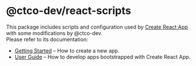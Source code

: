 # @ctco-dev/react-scripts

This package includes scripts and configuration used by [Create React App](https://github.com/ctco-dev/create-react-app) with some modifications by @ctco-dev.<br>
Please refer to its documentation:

* [Getting Started](https://github.com/ctco-dev/create-react-app/blob/master/README.md#getting-started) – How to create a new app.
* [User Guide](https://github.com/ctco-dev/create-react-app/blob/master/packages/react-scripts/template/README.md) – How to develop apps bootstrapped with Create React App.
